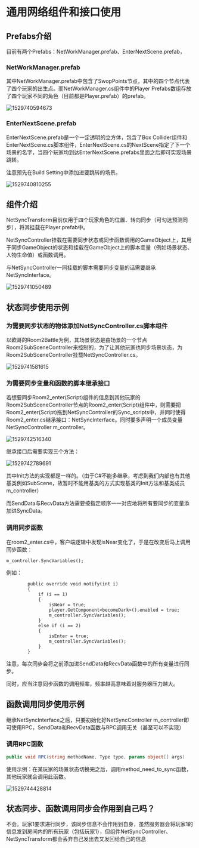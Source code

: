 # 通用网络组件和接口使用

## Prefabs介绍

目前有两个Prefabs：NetWorkManager.prefab、EnterNextScene.prefab，

### NetWorkManager.prefab

其中NetWorkManager.prefab中包含了SwopPoints节点，其中的四个节点代表了四个玩家的出生点。而NetWorkManager.cs组件中的Player Prefabs数组存放了四个玩家不同的角色（目前都是Player.prefab）的prefab。

![1529740594673](../images/tutorial/通用网络组件和接口使用-07.png)



### EnterNextScene.prefab

EnterNextScene.prefab是一个一定透明的立方体，包含了Box Collider组件和EnterNextScene.cs脚本组件，EnterNextScene.cs的NextScene指定了下一个场景的名字，当四个玩家均到达EnterNextScene.prefabs里面之后即可实现场景跳转。

注意预先在Build Setting中添加进要跳转的场景。

![1529740810255](../images/tutorial/通用网络组件和接口使用-08.png)



## 组件介绍

NetSyncTransform目前仅用于四个玩家角色的位置、转向同步（可勾选预测同步），将其挂载在Player.prefab中。

NetSyncController挂载在需要同步状态或同步函数调用的GameObject上，其用于同步GameObject的状态和挂载在GameObject上的脚本变量（例如场景状态、人物生命值）或函数调用。

与NetSyncController一同挂载的脚本需要同步变量的话需要继承NetSyncInterface。

![1529741050489](../images/tutorial/通用网络组件和接口使用-01.png)

## 状态同步使用示例

### 为需要同步状态的物体添加NetSyncController.cs脚本组件

以欧哥的Room2Battle为例，其场景状态是由场景的一个节点Room2SubSceneController来控制的，为了让其他玩家也同步场景状态，为Room2SubSceneController挂载NetSyncController.cs。

![1529741581615](../images/tutorial/通用网络组件和接口使用-02.png)

### 为需要同步变量和函数的脚本继承接口

若想要同步Room2_enter(Script)组件的信息到其他玩家的Room2SubSceneController节点的Room2_enter(Script)组件中，则需要把Room2_enter(Script)拖到NetSyncController的Sync_scripts中，并同时使得Room2_enter.cs继承接口：NetSyncInterface。同时要多声明一个成员变量NetSyncController m_controller。

![1529742516340](../images/tutorial/通用网络组件和接口使用-03.png)



继承接口后需要实现三个方法：

![1529742789691](../images/tutorial/通用网络组件和接口使用-09.png)

其中Init方法的实现都是一样的。（由于C#不能多继承，考虑到我们内部也有其他基类例如SubScene，故暂时不能用基类的方式实现基类的Init方法和基类成员m_controller）



而SendData与RecvData方法需要按指定顺序一一对应地将所有要同步的变量添加进SyncData。

### 调用同步函数

在room2_enter.cs中，客户端逻辑中发现isNear变化了，于是在改变后马上调用同步函数：

```
m_controller.SyncVariables();
```

例如：

```
        public override void notify(int i)
        {
            if (i == 1)
            {
                isNear = true;
                player.GetComponent<becomeDark>().enabled = true;
                m_controller.SyncVariables();
            }
            else if (i == 2)
            {
                isEnter = true;
                m_controller.SyncVariables();
            }
        }
```

注意，每次同步会将之前添加进SendData和RecvData函数中的所有变量进行同步。

同时，应当注意同步函数的调用频率，频率越高意味着对服务器压力越大。



## 函数调用同步使用示例

继承NetSyncInterface之后，只要初始化好NetSyncController m_controller即可使用RPC，SendData和RecvData函数与RPC调用无关（甚至可以不实现）

### 调用RPC函数

```c#
public void RPC(string methodName, Type type, params object[] args)
```

使用示例：在某玩家的场景状态切换完之后，调用method_need_to_sync函数，其他玩家就会调用此函数。

![1529744428814](../images/tutorial/通用网络组件和接口使用-10.png)



## 状态同步、函数调用同步会作用到自己吗？

不会。玩家1要求进行同步，该同步信息不会作用到自身，虽然服务器会将玩家1的信息发到房间内的所有玩家（包括玩家1），但组件NetSyncController、NetSyncTransform都会丢弃自己发出去又发回给自己的信息



